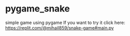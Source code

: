 # pygame_snake
simple game using pygame
If you want to try it click here: https://replit.com/@mihail859/snake-game#main.py
